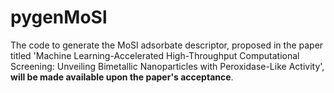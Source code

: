 # pygenMoSl
The code to generate the MoSl adsorbate descriptor, proposed in the paper titled 'Machine Learning-Accelerated High-Throughput Computational Screening: Unveiling Bimetallic Nanoparticles with Peroxidase-Like Activity', **will be made available upon the paper's acceptance**.
